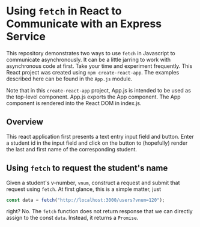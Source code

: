 # Using `fetch` in React to Communicate with an Express Service

This repository demonstrates two ways to use `fetch` in Javascript to communicate asynchronously. It can be a little jarring to work with asynchronous code at first. Take your time and experiment frequently. This React project was created using `npm create-react-app`. The examples described here can be found in the `App.js` module. 

Note that in this `create-react-app` project, App.js is intended to be used as the top-level component. App.js exports the App component. The App component is rendered into the React DOM in index.js.

## Overview

This react application first presents a text entry input field and button. Enter a student id in the input field and click on the button to (hopefully) render the last and first name of the corresponding student.

## Using `fetch` to request the student's name

Given a student's v-number, `vnum`, construct a request and submit that request using `fetch`. At first glance, this is a simple matter, just 
```js 
const data = fetch("http://localhost:3000/users?vnum=120");
``` 
right? No. The `fetch` function does not return response that we can directly assign to the const `data`. Instead, it returns a `Promise`. 